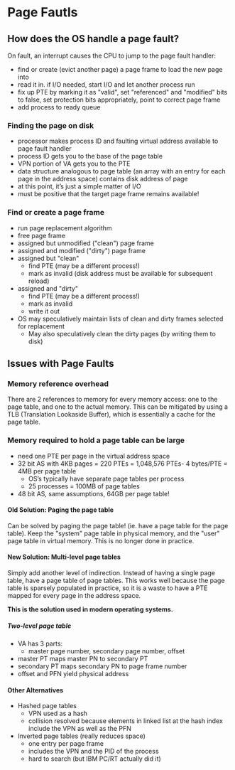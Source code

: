 # Page Fautls

## How does the OS handle a page fault?

On fault, an interrupt causes the CPU to jump to the page fault handler:

- find or create (evict another page) a page frame to load the new page into
- read it in. if I/O needed, start I/O and let another process run
- fix up PTE by marking it as "valid", set "referenced" and "modified" bits to false, set protection bits appropriately, point to correct page frame
- add process to ready queue

### Finding the page on disk

- processor makes process ID and faulting virtual address available to page fault handler
- process ID gets you to the base of the page table
- VPN portion of VA gets you to the PTE
- data structure analogous to page table (an array with an entry for each page in the address space) contains disk address of page
- at this point, it’s just a simple matter of I/O
- must be positive that the target page frame remains available!

### Find or create a page frame

- run page replacement algorithm
- free page frame
- assigned but unmodified ("clean") page frame
- assigned and modified ("dirty") page frame
- assigned but "clean"
  - find PTE (may be a different process!)
  - mark as invalid (disk address must be available for subsequent reload)
- assigned and "dirty"
    - find PTE (may be a different process!)
    - mark as invalid
    - write it out
- OS may speculatively maintain lists of clean and dirty frames selected for replacement
    - May also speculatively clean the dirty pages (by writing them to
disk)


## Issues with Page Faults

### Memory reference overhead

There are 2 references to memory for every memory access: one to the page table, and one to the actual memory. This can be mitigated by using a TLB (Translation Lookaside Buffer), which is essentially a cache for the page table.

### Memory required to hold a page table can be large

- need one PTE per page in the virtual address space
- 32 bit AS with 4KB pages = 220 PTEs = 1,048,576 PTEs- 4 bytes/PTE = 4MB per page table
    - OS’s typically have separate page tables per process
    - 25 processes = 100MB of page tables
- 48 bit AS, same assumptions, 64GB per page table!

#### Old Solution: Paging the page table

Can be solved by paging the page table! (ie. have a page table for the page table). Keep the "system" page table in physical memory, and the "user" page table in virtual memory. This is no longer done in practice.

#### New Solution: Multi-level page tables

Simply add another level of indirection. Instead of having a single page table, have a page table of page tables. This works well because the page table is sparsely populated in practice, so it is a waste to have a PTE mapped for every page in the address space.

**This is the solution used in modern operating systems.**

##### Two-level page table

- VA has 3 parts:
    - master page number, secondary page number, offset
- master PT maps master PN to secondary PT
- secondary PT maps secondary PN to page frame number
- offset and PFN yield physical address

#### Other Alternatives

- Hashed page tables
    - VPN used as a hash
    - collision resolved because elements in linked list at the hash index include the VPN as well as the PFN
- Inverted page tables (really reduces space)
    - one entry per page frame
    - includes the VPN and the PID of the process
    - hard to search (but IBM PC/RT actually did it)